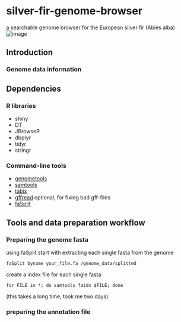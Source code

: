 # silver-fir-genome-browser
a searchable genome browser for the European silver fir (Abies alba)
![image](https://user-images.githubusercontent.com/45265588/133756336-deefc6a4-520e-46d4-8f3f-3a046a3f2f0e.png)
## Introduction
### Genome data information
## Dependencies
### R libraries
* shiny
* DT
* JBrowseR
* dbplyr
* tidyr
* stringr
### Command-line tools
* [genometools](http://genometools.org/)
* [samtools](https://www.htslib.org/)
* [tabix](https://www.htslib.org/)
* [gffread](https://github.com/gpertea/gffread) optional, for fixing bad gff-files
* [faSplit](http://hgdownload.cse.ucsc.edu/admin/exe/linux.x86_64/faSplit)
## Tools and data preparation workflow
### Preparing the genome fasta
using faSplit start with extracting each single fasta from the genome
```
faSplit byname your_file.fa /genome_data/splitted
```
create a index file for each single fasta
```
for FILE in *; do samtools faidx $FILE; done
```
(this takes a long time, took me two days)

### preparing the annotation file
